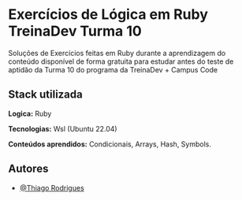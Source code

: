 # Exercícios de Lógica em Ruby TreinaDev Turma 10

Soluções de Exercícios feitas em Ruby durante a aprendizagem do conteúdo disponível de forma gratuita para estudar antes do teste de aptidão da Turma 10 do programa da TreinaDev + Campus Code
## Stack utilizada

**Logica:** Ruby

**Tecnologias:** Wsl (Ubuntu 22.04)

**Conteúdos aprendidos:** Condicionais, Arrays, Hash, Symbols.

## Autores

- [@Thiago Rodrigues](https://www.github.com/thiaaagao)
